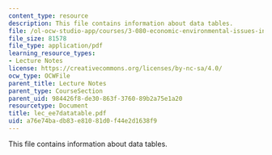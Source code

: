 ```yaml
---
content_type: resource
description: This file contains information about data tables.
file: /ol-ocw-studio-app/courses/3-080-economic-environmental-issues-in-materials-selection-fall-2005/a76e74badb83e81081d0f44e2d1638f9_lec_ee7datatable.pdf
file_size: 81578
file_type: application/pdf
learning_resource_types:
- Lecture Notes
license: https://creativecommons.org/licenses/by-nc-sa/4.0/
ocw_type: OCWFile
parent_title: Lecture Notes
parent_type: CourseSection
parent_uid: 984426f8-de30-863f-3760-89b2a75e1a20
resourcetype: Document
title: lec_ee7datatable.pdf
uid: a76e74ba-db83-e810-81d0-f44e2d1638f9
---
```

This file contains information about data tables.